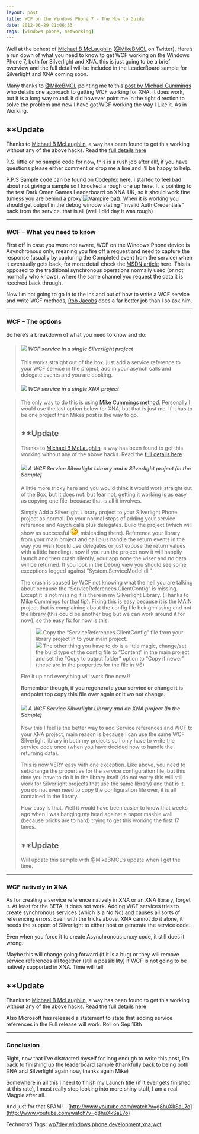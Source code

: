 ```yaml
---
layout: post
title: WCF on the Windows Phone 7 - The How to Guide
date: 2012-06-29 21:06:53
tags: [windows phone, networking]
---
```


Well at the behest of [Michael B McLaughlin](http://geekswithblogs.net/mikebmcl/Default) ([@MikeBMCL](http://twitter.com/mikebmcl) on Twitter), Here’s a run down of what you need to know to get WCF working on the Windows Phone 7, both for Silverlight and XNA.  this is just going to be a brief overview and the full detail will be included in the LeaderBoard sample for Silverlight and XNA coming soon.

Many thanks to [@MikeBMCL](http://twitter.com/mikebmcl) pointing me to this [post by Michael Cummings](http://geekswithblogs.net/Mathoms/archive/2010/06/17/using-web-services-from-an-xna-4.0-wp7-game) who details one approach to getting WCF working for XNA.  It does work, but it is a long way round.  It did however point me in the right direction to solve the problem and now I have got WCF working the way I Like it.  As in Working.

## \*\*Update

Thanks to  [Michael B McLaughlin](http://geekswithblogs.net/mikebmcl/Default), a way has been found to get this working without any of the above hacks.  Read the [full details here](http://geekswithblogs.net/mikebmcl/archive/2010/08/30/wcf-and-xna-on-wp7-ndash-hack-free)

P.S. little or no sample code for now, this is a rush job after all!, if you have questions please either comment or drop me a line and I’ll be happy to help.

P.P.S Sample code can be found on [Codeplex here](http://startrooper2dxna.codeplex.com/releases/view/51124), I started to feel bad about not giving a sample so I knocked a rough one up here.  It is pointing to the test Dark Omen Games Leaderboard on XNA-UK, so it should work fine (unless you are behind a proxy ![Vampire bat](/cfs-file.ashx/__key/CommunityServer.Blogs.Components.WeblogFiles/darkgenesis.metablogapi/4718.wlEmoticonvampirebat_5F00_3507D07E.png)).  When it is working you should get output in the debug window stating “Invalid Auth Credentials” back from the service.  that is all (well I did day it was rough)

* * *

### WCF – What you need to know

First off in case you were not aware, WCF on the Windows Phone device is Asynchronous only, meaning you fire off a request and need to capture the response (usually by capturing the Completed event from the service) when it eventually gets back, for more detail check the [MSDN article](http://msdn.microsoft.com/en-us/magazine/cc163537) here.  This is opposed to the traditional synchronous operations normally used (or not normally who knows), where the same channel you request the data it is received back through.

Now I’m not going to go in to the ins and out of how to write a WCF service and write WCF methods, [Rob Jacobs](http://blogs.msdn.com/b/rjacobs/) does a far better job than I so ask him.

* * *

### WCF – The options

So here’s a breakdown of what you need to know and do:

> #### _![](http://www.dotnetscraps.com/samples/bullets/009.gif)    WCF service in a single Silverlight project_
> 
> This works straight out of the box, just add a service reference to your WCF service in the project, add in your asynch calls and delegate events and you are cooking.
> 
>  
> 
> #### _![](http://www.dotnetscraps.com/samples/bullets/009.gif)    WCF service in a single XNA project_

> The only way to do this is using [Mike Cummings method](http://geekswithblogs.net/Mathoms/archive/2010/06/17/using-web-services-from-an-xna-4.0-wp7-game).  Personally I would use the last option below for XNA, but that is just me. If it has to be one project then Mikes post is the way to go.
> 
> ## \*\*Update
> 
> Thanks to  [Michael B McLaughlin](http://geekswithblogs.net/mikebmcl/Default), a way has been found to get this working without any of the above hacks.  Read the [full details here](http://geekswithblogs.net/mikebmcl/archive/2010/08/30/wcf-and-xna-on-wp7-ndash-hack-free)
> 
> #### _![](http://www.dotnetscraps.com/samples/bullets/009.gif)    A WCF Service Silverlight Library and a Silverlight project **(in the Sample)**_
> 
> A little more tricky here and you would think it would work straight out of the Box, but it does not.  but fear not, getting it working is as easy as copying one file.  becuase that is all it involves.
> 
> Simply Add a Silverlight Library project to your Silverlight Phone project as normal.  Do your normal steps of adding your service reference and Asych calls plus delegates.  Build the project (which will show as successful ![Winking smile](/assets/img/wordpress/2012/06/wlEmoticon-winkingsmile2.png), misleading there).  Reference your library from your main project and call plus handle the return events in the way you wish (could use delegates or just expose the return values with a little handling).  now if you run the project now it will happily launch and then crash silently, your app none the wiser and no data will be returned.  If you look in the Debug view you should see some exceptions logged against “System.ServiceModel.dll”.
> 
> The crash is caused by WCF not knowing what the hell you are talking about because the “ServiceReferences.ClientConfig” is missing.  Except it is not missing it is there in my Silverlight Library.  (Thanks to Mike Cummings for that tip).  Fixing this is easy because it is the MAIN project that is complaining about the config file being missing and not the library (this could be another bug but we can work around it for now), so the easy fix for now is this:
> 
> > ![](http://www.dotnetscraps.com/samples/bullets/010.gif)    Copy the “ServiceReferences.ClientConfig” file from your library project in to your main project.   
> > ![](http://www.dotnetscraps.com/samples/bullets/010.gif)    The other thing you have to do is a little magic, change/set the build type of the config file to “Content” in the main project and set the “Copy to output folder” option to “Copy if newer” (these are in the properties for the file in VS)
> 
> Fire it up and everything will work fine now.!!
> 
> **Remember though, if you regenerate your service or change it is endpoint top copy this file over again or it wo not change.**
> 
> #### ![](http://www.dotnetscraps.com/samples/bullets/009.gif)    _A WCF Service Silverlight Library and an XNA project **(In the Sample)**_
> 
> Now this I feel is the better way to add Service references and WCF to your XNA project, main reason is because I can use the same WCF Silverlight library in both my projects so I only have to write the service code once (when you have decided how to handle the returning data).
> 
> This is now VERY easy with one exception.  Like above, you need to set/change the properties for the service configuration file, but this time you have to do it in the library itself (do not worry this will still work for Silverlight projects that use the same library) and that is it, you do not even need to copy the configuration file over, it is all contained in the library.
> 
> How easy is that.  Well it would have been easier to know that weeks ago when I was banging my head against a paper mashie wall (because bricks are to hard) trying to get this working the first 17 times.
> 
> ## \*\*Update
> 
> Will update this sample with @MikeBMCL’s update when I get the time.

* * *

### WCF natively in XNA

As for creating a service reference natively in XNA or an XNA library, forget it.  At least for the BETA, it does not work.  Adding WCF services tries to create synchronous services (which is a No No) and causes all sorts of referencing errors.  Even with the tricks above, XNA cannot do it alone, it needs the support of Silverlight to either host or generate the service code.

Even when you force it to create Asynchronous proxy code, it still does it wrong.

Maybe this will change going forward (if it is a bug) or they will remove service references all together (still a possibility) if WCF is not going to be natively supported in XNA.  Time will tell.

## \*\*Update

Thanks to  [Michael B McLaughlin](http://geekswithblogs.net/mikebmcl/Default), a way has been found to get this working without any of the above hacks.  Read the [full details here](http://geekswithblogs.net/mikebmcl/archive/2010/08/30/wcf-and-xna-on-wp7-ndash-hack-free)

Also Microsoft has released a statement to state that adding service references in the Full release will work.  Roll on Sep 16th

* * *

### Conclusion

Right, now that I’ve distracted myself for long enough to write this post, I’m back to finishing up the leaderboard sample (thankfully back to being both XNA and Silverlight again now, thanks again Mike)

Somewhere in all this I need to finish my Launch title (if it ever gets finished at this rate), I must really stop looking into more shiny stuff, I am a real Magpie after all.

And just for that SPAM! – [http://www.youtube.com/watch?v=g8huXkSaL7o](http://www.youtube.com/watch?v=g8huXkSaL7o)

Technorati Tags: [wp7dev](http://technorati.com/tags/wp7dev),[windows phone development](http://technorati.com/tags/windows+phone+development),[xna](http://technorati.com/tags/xna),[wcf](http://technorati.com/tags/wcf)
